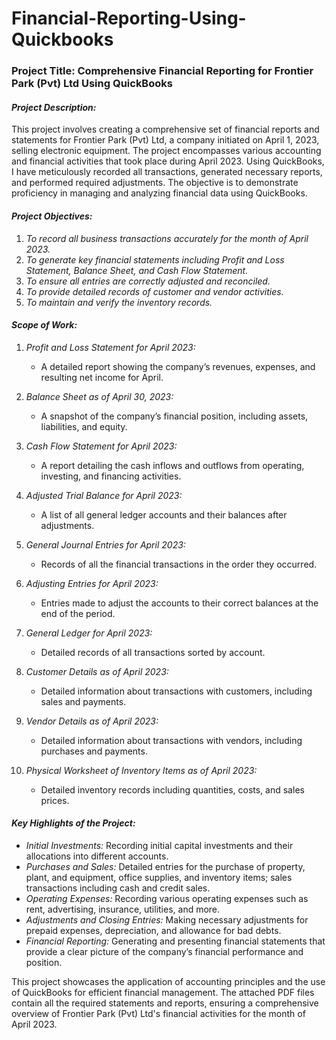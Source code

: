 # Financial-Reporting-Using-Quickbooks
### Project Title: Comprehensive Financial Reporting for Frontier Park (Pvt) Ltd Using QuickBooks

#### *Project Description:*

This project involves creating a comprehensive set of financial reports and statements for Frontier Park (Pvt) Ltd, a company initiated on April 1, 2023, selling electronic equipment. The project encompasses various accounting and financial activities that took place during April 2023. Using QuickBooks, I have meticulously recorded all transactions, generated necessary reports, and performed required adjustments. The objective is to demonstrate proficiency in managing and analyzing financial data using QuickBooks.

#### *Project Objectives:*

1. *To record all business transactions accurately for the month of April 2023.*
2. *To generate key financial statements including Profit and Loss Statement, Balance Sheet, and Cash Flow Statement.*
3. *To ensure all entries are correctly adjusted and reconciled.*
4. *To provide detailed records of customer and vendor activities.*
5. *To maintain and verify the inventory records.*

#### *Scope of Work:*

1. *Profit and Loss Statement for April 2023:*
   - A detailed report showing the company’s revenues, expenses, and resulting net income for April.

2. *Balance Sheet as of April 30, 2023:*
   - A snapshot of the company’s financial position, including assets, liabilities, and equity.

3. *Cash Flow Statement for April 2023:*
   - A report detailing the cash inflows and outflows from operating, investing, and financing activities.

4. *Adjusted Trial Balance for April 2023:*
   - A list of all general ledger accounts and their balances after adjustments.

5. *General Journal Entries for April 2023:*
   - Records of all the financial transactions in the order they occurred.

6. *Adjusting Entries for April 2023:*
   - Entries made to adjust the accounts to their correct balances at the end of the period.

7. *General Ledger for April 2023:*
   - Detailed records of all transactions sorted by account.

8. *Customer Details as of April 2023:*
   - Detailed information about transactions with customers, including sales and payments.

9. *Vendor Details as of April 2023:*
   - Detailed information about transactions with vendors, including purchases and payments.

10. *Physical Worksheet of Inventory Items as of April 2023:*
    - Detailed inventory records including quantities, costs, and sales prices.

#### *Key Highlights of the Project:*

- *Initial Investments:* Recording initial capital investments and their allocations into different accounts.
- *Purchases and Sales:* Detailed entries for the purchase of property, plant, and equipment, office supplies, and inventory items; sales transactions including cash and credit sales.
- *Operating Expenses:* Recording various operating expenses such as rent, advertising, insurance, utilities, and more.
- *Adjustments and Closing Entries:* Making necessary adjustments for prepaid expenses, depreciation, and allowance for bad debts.
- *Financial Reporting:* Generating and presenting financial statements that provide a clear picture of the company’s financial performance and position.

This project showcases the application of accounting principles and the use of QuickBooks for efficient financial management. The attached PDF files contain all the required statements and reports, ensuring a comprehensive overview of Frontier Park (Pvt) Ltd's financial activities for the month of April 2023. 

